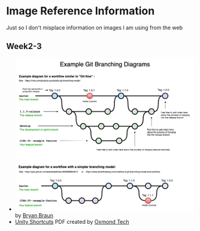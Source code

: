 # Image Reference Information

Just so I don't misplace information on images I am using from the web

## Week2-3

* ![Git Branch Visualization](./Git_Branch_model_bbraun.png) by [Bryan Braun](https://www.bryanbraun.com/2020/04/24/drawing-git-branching-diagrams/)
* [Unity Shortcuts](../docs/Unity_shortcuts.pdf) PDF created by [Oxmond Tech](https://oxmond.com/unity-shortcuts/)